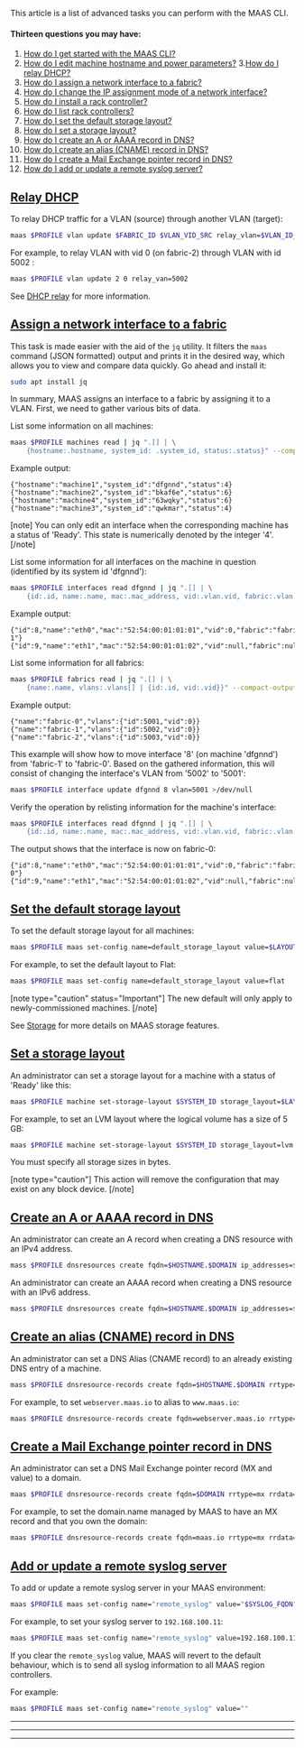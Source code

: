 This article is a list of advanced tasks you can perform with the MAAS CLI.

#### Thirteen questions you may have:

1. [How do I get started with the MAAS CLI?](/t/maas-cli/802)
2. [How do I edit machine hostname and power parameters?](/t/cli-advanced-tasks/793#heading--edit-node-hostname-and-power-parameters)
3.[How do I relay DHCP?](/t/cli-advanced-tasks/793#heading--relay-dhcp)
4. [How do I assign a network interface to a fabric?](/t/cli-advanced-tasks/793#heading--assign-a-network-interface-to-a-fabric)
5. [How do I change the IP assignment mode of a network interface?](/t/commission-machines/2471#heading--post-commission-configuration)
6. [How do I install a rack controller?](/t/rack-controllers/3059#heading--install-a-rack-controller)
7. [How do I list rack controllers?](/t/rack-controllers/3059#heading--list-rack-controllers)
8. [How do I set the default storage layout?](/t/cli-advanced-tasks/793#heading--set-the-default-storage-layout)
9. [How do I set a storage layout?](/t/cli-advanced-tasks/793#heading--set-a-storage-layout)
10. [How do I create an A or AAAA record in DNS?](/t/cli-advanced-tasks/793#heading--create-an-a-or-aaaa-record-in-dns)
11. [How do I create an alias (CNAME) record in DNS?](/t/cli-advanced-tasks/793#heading--create-an-alias-cname-record-in-dns)
12. [How do I create a Mail Exchange pointer record in DNS?](/t/cli-advanced-tasks/793#heading--create-a-mail-exchange-pointer-record-in-dns)
13. [How do I add or update a remote syslog server?](/t/cli-advanced-tasks/793#heading--add-or-update-a-remote-syslog-server)


<a href="#heading--relay-dhcp"><h2 id="heading--relay-dhcp">Relay DHCP</h2></a>

To relay DHCP traffic for a VLAN (source) through another VLAN (target):

``` bash
maas $PROFILE vlan update $FABRIC_ID $VLAN_VID_SRC relay_vlan=$VLAN_ID_TARGET
```

For example, to relay VLAN with vid 0 (on fabric-2) through VLAN with id 5002 :

``` bash
maas $PROFILE vlan update 2 0 relay_van=5002
```

See [DHCP relay](/t/managing-dhcp/2903#heading--dhcp-relay) for more information.

<a href="#heading--assign-a-network-interface-to-a-fabric"><h2 id="heading--assign-a-network-interface-to-a-fabric">Assign a network interface to a fabric</h2></a>

This task is made easier with the aid of the `jq` utility. It filters the `maas` command (JSON formatted) output and prints it in the desired way, which allows you to view and compare data quickly. Go ahead and install it:

``` bash
sudo apt install jq
```

In summary, MAAS assigns an interface to a fabric by assigning it to a VLAN. First, we need to gather various bits of data.

List some information on all machines:

``` bash
maas $PROFILE machines read | jq ".[] | \
    {hostname:.hostname, system_id: .system_id, status:.status}" --compact-output
```

Example output:

``` no-highlight
{"hostname":"machine1","system_id":"dfgnnd","status":4}
{"hostname":"machine2","system_id":"bkaf6e","status":6}
{"hostname":"machine4","system_id":"63wqky","status":6}
{"hostname":"machine3","system_id":"qwkmar","status":4}
```

[note]
You can only edit an interface when the corresponding machine has a status of 'Ready'. This state is numerically denoted by the integer '4'.
[/note]

List some information for all interfaces on the machine in question (identified by its system id 'dfgnnd'):

``` bash
maas $PROFILE interfaces read dfgnnd | jq ".[] | \
    {id:.id, name:.name, mac:.mac_address, vid:.vlan.vid, fabric:.vlan.fabric}" --compact-output
```

Example output:

``` no-highlight
{"id":8,"name":"eth0","mac":"52:54:00:01:01:01","vid":0,"fabric":"fabric-1"}
{"id":9,"name":"eth1","mac":"52:54:00:01:01:02","vid":null,"fabric":null}
```

List some information for all fabrics:

``` bash
maas $PROFILE fabrics read | jq ".[] | \
    {name:.name, vlans:.vlans[] | {id:.id, vid:.vid}}" --compact-output
```

Example output:

``` no-highlight
{"name":"fabric-0","vlans":{"id":5001,"vid":0}}
{"name":"fabric-1","vlans":{"id":5002,"vid":0}}
{"name":"fabric-2","vlans":{"id":5003,"vid":0}}
```

This example will show how to move interface '8' (on machine 'dfgnnd') from 'fabric-1' to 'fabric-0'. Based on the gathered information, this will consist of changing the interface's VLAN from '5002' to '5001':

``` bash
maas $PROFILE interface update dfgnnd 8 vlan=5001 >/dev/null
```

Verify the operation by relisting information for the machine's interface:

``` bash
maas $PROFILE interfaces read dfgnnd | jq ".[] | \
    {id:.id, name:.name, mac:.mac_address, vid:.vlan.vid, fabric:.vlan.fabric}" --compact-output
```

The output shows that the interface is now on fabric-0:

``` no-highlight
{"id":8,"name":"eth0","mac":"52:54:00:01:01:01","vid":0,"fabric":"fabric-0"}
{"id":9,"name":"eth1","mac":"52:54:00:01:01:02","vid":null,"fabric":null}
```

<a href="#heading--set-the-default-storage-layout"><h2 id="heading--set-the-default-storage-layout">Set the default storage layout</h2></a>

To set the default storage layout for all machines:

``` bash
maas $PROFILE maas set-config name=default_storage_layout value=$LAYOUT_TYPE
```

For example, to set the default layout to Flat:

``` bash
maas $PROFILE maas set-config name=default_storage_layout value=flat
```

[note type="caution" status="Important"]
The new default will only apply to newly-commissioned machines.
[/note]

See [Storage](/t/storage/3107) for more details on MAAS storage features.

<a href="#heading--set-a-storage-layout"><h2 id="heading--set-a-storage-layout">Set a storage layout</h2></a>

An administrator can set a storage layout for a machine with a status of 'Ready' like this:

``` bash
maas $PROFILE machine set-storage-layout $SYSTEM_ID storage_layout=$LAYOUT_TYPE [$OPTIONS]
```

For example, to set an LVM layout where the logical volume has a size of 5 GB:

``` bash
maas $PROFILE machine set-storage-layout $SYSTEM_ID storage_layout=lvm lv_size=5368709120
```

You must specify all storage sizes in bytes.

[note type="caution"]
This action will remove the configuration that may exist on any block device.
[/note]

<a href="#heading--create-an-a-or-aaaa-record-in-dns"><h2 id="heading--create-an-a-or-aaaa-record-in-dns">Create an A or AAAA record in DNS</h2></a>

An administrator can create an A record when creating a DNS resource with an IPv4 address.

``` bash
mass $PROFILE dnsresources create fqdn=$HOSTNAME.$DOMAIN ip_addresses=$IPV4ADDRESS
```

An administrator can create an AAAA record when creating a DNS resource with an IPv6 address.

``` bash
mass $PROFILE dnsresources create fqdn=$HOSTNAME.$DOMAIN ip_addresses=$IPV6ADDRESS
```

<a href="#heading--create-an-alias-cname-record-in-dns"><h2 id="heading--create-an-alias-cname-record-in-dns">Create an alias (CNAME) record in DNS</h2></a>

An administrator can set a DNS Alias (CNAME record) to an already existing DNS entry of a machine.

``` bash
mass $PROFILE dnsresource-records create fqdn=$HOSTNAME.$DOMAIN rrtype=cname rrdata=$ALIAS
```

For example, to set `webserver.maas.io` to alias to `www.maas.io`:

``` bash
maas $PROFILE dnsresource-records create fqdn=webserver.maas.io rrtype=cname rrdata=www
```

<a href="#heading--create-a-mail-exchange-pointer-record-in-dns"><h2 id="heading--create-a-mail-exchange-pointer-record-in-dns">Create a Mail Exchange pointer record in DNS</h2></a>

An administrator can set a DNS Mail Exchange pointer record (MX and value) to a domain.

``` bash
maas $PROFILE dnsresource-records create fqdn=$DOMAIN rrtype=mx rrdata='10 $MAIL_SERVER.$DOMAIN'
```

For example, to set the domain.name managed by MAAS to have an MX record and that you own the domain:

``` bash
maas $PROFILE dnsresource-records create fqdn=maas.io rrtype=mx rrdata='10 smtp.maas.io'
```

<a href="#heading--add-or-update-a-remote-syslog-server"><h2 id="heading--add-or-update-a-remote-syslog-server">Add or update a remote syslog server</h2></a>

To add or update a remote syslog server in your MAAS environment:

``` bash
maas $PROFILE maas set-config name="remote_syslog" value="$SYSLOG_FQDN"
```

For example, to set your syslog server to `192.168.100.11`:

``` bash
maas $PROFILE maas set-config name="remote_syslog" value=192.168.100.11
```

If you clear the `remote_syslog` value, MAAS will revert to the default behaviour, which is to send all syslog information to all MAAS region controllers.

For example:

``` bash
maas $PROFILE maas set-config name="remote_syslog" value=""
```



------
****
------
